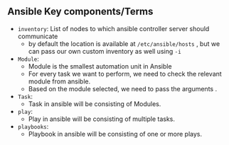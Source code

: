 ## Ansible Key components/Terms
* `inventory`: List of nodes to which ansible controller server should communicate 
    * by default the location is available at `/etc/ansible/hosts` , but we can pass our own custom inventory as well using `-i`
* `Module`:
    * Module is the smallest automation unit in Ansible 
    * For every task we want to perform, we need to check the relevant module from ansible. 
    * Based on the module selected, we need to pass the arguments . 
* `Task`:
    * Task in ansible will be consisting of Modules. 
* `play`:
    * Play in ansible will be consisting of multiple tasks. 
* `playbooks`: 
    * Playbook in ansible will be consisting of one or more plays. 